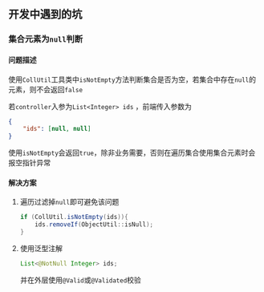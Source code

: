 ## 开发中遇到的坑

### 集合元素为`null`判断

#### 问题描述

使用`CollUtil`工具类中`isNotEmpty`方法判断集合是否为空，若集合中存在`null`的元素，则不会返回`false`

若`controller`入参为`List<Integer> ids` ，前端传入参数为

```json
{
    "ids": [null, null]
}
```

使用`isNotEmpty`会返回`true`，除非业务需要，否则在遍历集合使用集合元素时会报空指针异常

#### 解决方案

1. 遍历过滤掉`null`即可避免该问题

   ```java
   if (CollUtil.isNotEmpty(ids)){
       ids.removeIf(ObjectUtil::isNull);
   }
   ```

   

2. 使用泛型注解

   ```java
   List<@NotNull Integer> ids;
   ```

   并在外层使用`@Valid`或`@Validated`校验

   
